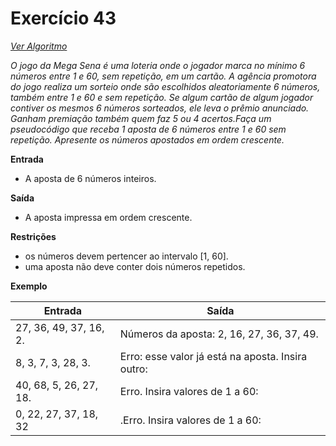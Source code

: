 # Exercício 43

[*Ver Algoritmo*](Algoritmo43.md)

*O jogo da Mega Sena é uma loteria onde o jogador marca no mínimo 6 números entre 1 e 60, sem repetição, em um cartão. A agência promotora do jogo realiza um sorteio onde são escolhidos aleatoriamente 6 números, também entre 1 e 60 e sem repetição. Se algum cartão de algum jogador contiver os mesmos 6 números sorteados, ele leva o prêmio anunciado. Ganham premiação também quem faz 5 ou 4 acertos.Faça um pseudocódigo que receba 1 aposta de 6 números entre 1 e 60 sem repetição. Apresente os números apostados em ordem crescente.*



**Entrada**

- A aposta de 6 números inteiros.

**Saída**

- A aposta impressa em ordem crescente.

**Restrições**

- os números devem pertencer ao intervalo [1, 60].
- uma aposta não deve conter dois números repetidos.

**Exemplo**

| Entrada| Saída  |
|--------------------------|------------------------------------|
|27, 36, 49, 37, 16, 2.|Números da aposta: 2, 16, 27, 36, 37, 49.|
|8, 3, 7, 3, 28, 3.|Erro: esse valor já está na aposta. Insira outro:|
|40, 68, 5, 26, 27, 18.|Erro. Insira valores de 1 a 60:|
|0, 22, 27, 37, 18, 32|.Erro. Insira valores de 1 a 60:|